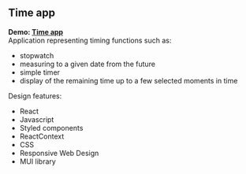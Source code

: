 ## Time app

**Demo: [Time app](https://dawiddev.github.io/time_app/)** <br/>
Application representing timing functions such as:
- stopwatch
- measuring to a given date from the future
- simple timer
- display of the remaining time up to a few selected moments in time

Design features:

- React
- Javascript
- Styled components
- ReactContext
- CSS
- Responsive Web Design
- MUI library
